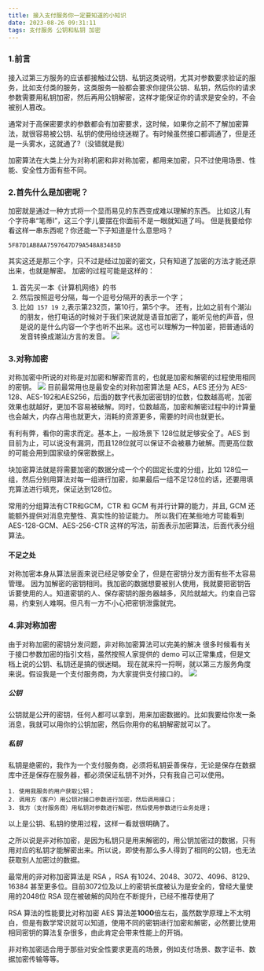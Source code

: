 ```yaml
---
title: 接入支付服务你一定要知道的小知识
date: 2023-08-26 09:31:11
tags: 支付服务 公钥和私钥 加密
---
```

### 1.前言
接入过第三方服务的应该都接触过公钥、私钥这类说明，尤其对参数要求验证的服务，比如支付类的服务，这类服务一般都会要求你提供公钥、私钥，然后你的请求参数需要用私钥加密，然后再用公钥解密，这样才能保证你的请求是安全的，不会被别人篡改。

通常对于高保密要求的参数都会有加密要求，这时候，如果你之前不了解加密算法，就很容易被公钥、私钥的使用给绕迷糊了。有时候虽然接口都调通了，但是还是一头雾水，这就通了?（没错就是我）

加密算法在大类上分为对称机密和非对称加密，都用来加密，只不过使用场景、性能、安全性方面有些不同。
### 2.首先什么是加密呢？
加密就是通过一种方式将一个显而易见的东西变成难以理解的东西。
比如这儿有个字符串“笔蒂I”，这三个字儿要摆在你面前不是一眼就知道了吗。
但是我要给你看这样一串东西呢？你还能一下子知道是什么意思吗？
```
5F87D1AB8AA7597647D79A548A83485D
```
其实这还是那三个字，只不过是经过加密的密文，只有知道了加密的方法才能还原出来，也就是解密。
加密的过程可能是这样的：
1. 首先买一本《计算机网络》的书
2. 然后按照逗号分隔，每一个逗号分隔开的表示一个字；
3. 比如` 157 19 2`,表示第232页，第10行，第5个字。
还有，比如之前有个潮汕的朋友，他打电话的时候对于我们来说就是语音加密了，能听见他的声音，但是说的是什么内容一个字也听不出来。这也可以理解为一种加密，把普通话的发音转换成潮汕方言的发音。
![](./paylike/chaoshan.png)

### 3.对称加密
对称加密中所说的对称是对加密和解密而言的，也就是加密和解密的过程使用相同的密钥。
![](./paylike/pig.png)
目前最常用也是最安全的对称加密算法是 AES，AES 还分为 AES-128、AES-192和AES256，后面的数字代表加密密钥的位数，位数越高呢，加密效果也就越好，更加不容易被破解。同时，位数越高，加密和解密过程中的计算量也会越大，内存占用也就更大，消耗的资源更多，需要的时间也就更长。

有利有弊，看你的需求而定。基本上，一般场景下 128位就足够安全了。AES 到目前为止，可以说没有漏洞，而且128位就可以保证不会被暴力破解。而更高位数的可能会用到国家级的保密数据上。

块加密算法就是将需要加密的数据分成一个个的固定长度的分组，比如 128位一组，然后分别用算法对每一组进行加密，如果最后一组不足128位的话，还要用填充算法进行填充，保证达到128位。

常用的分组算法有CTR和GCM，CTR 和 GCM 有并行计算的能力，并且, GCM 还能额外提供对消息完整性、真实性的验证能力。
所以我们在某些地方可能看到 AES-128-GCM、AES-256-CTR 这样的写法，前面表示加密算法，后面代表分组算法。
#### 不足之处
对称加密本身从算法层面来说已经足够安全了，但是在密钥分发方面有些不太容易管理。
因为加解密的密钥相同。我加密的数据想要被别人使用，我就要把密钥告诉要使用的人。知道密钥的人、保存密钥的服务器越多，风险就越大。约束自己容易，约束别人难啊。但凡有一方不小心把密钥泄露就完。

### 4.非对称加密
由于对称加密的密钥分发问题，非对称加密算法可以完美的解决
很多时候看有关于接口参数加密的指引文档，虽然按照人家提供的 demo 可以正常集成，但是文档上说的公钥、私钥还是搞的很迷糊。
现在就来捋一捋啊，就以第三方服务角度来说。假设我是一个支付服务商，为大家提供支付接口的。
![](./paylike/mit.png)
##### 公钥
公钥就是公开的密钥，任何人都可以拿到，用来加密数据的。比如我要给你发一条消息，我就可以用你的公钥加密，然后你用你的私钥解密就可以了。

##### 私钥
私钥是绝密的，我作为一个支付服务商，必须将私钥妥善保存，无论是保存在数据库中还是保存在服务器，都必须保证私钥不对外，只有我自己可以使用。
```
1. 使用我服务的用户获取公钥；
2. 调用方（客户）用公钥对接口参数进行加密，然后调用接口；
3. 我方（支付服务商）用私钥对参数进行解密，然后使用参数进行业务处理；
```
   
以上是公钥、私钥的使用过程，这样一看就很明确了。

之所以说是非对称加密，是因为私钥只是用来解密的，用公钥加密过的数据，只有用对应的私钥才能解密出来。所以说，即使有那么多人得到了相同的公钥，也无法获取别人加密过的数据。

最常用的非对称加密算法是 RSA ，RSA 有1024、2048、3072、4096、8129、16384 甚至更多位。目前3072位及以上的密钥长度被认为是安全的，曾经大量使用的2048位 RSA 现在被破解的风险在不断提升，已经不推荐使用了

RSA 算法的性能要比对称加密 AES 算法差**1000**倍左右，虽然数学原理上不太明白，但是有数学常识就可以知道，使用不同的密钥进行加密和解密，必然要比使用相同密钥的算法复杂很多，由此肯定会带来性能上的开销。

非对称加密适合用于那些对安全性要求更高的场景，例如支付场景、数字证书、数据加密传输等等。
